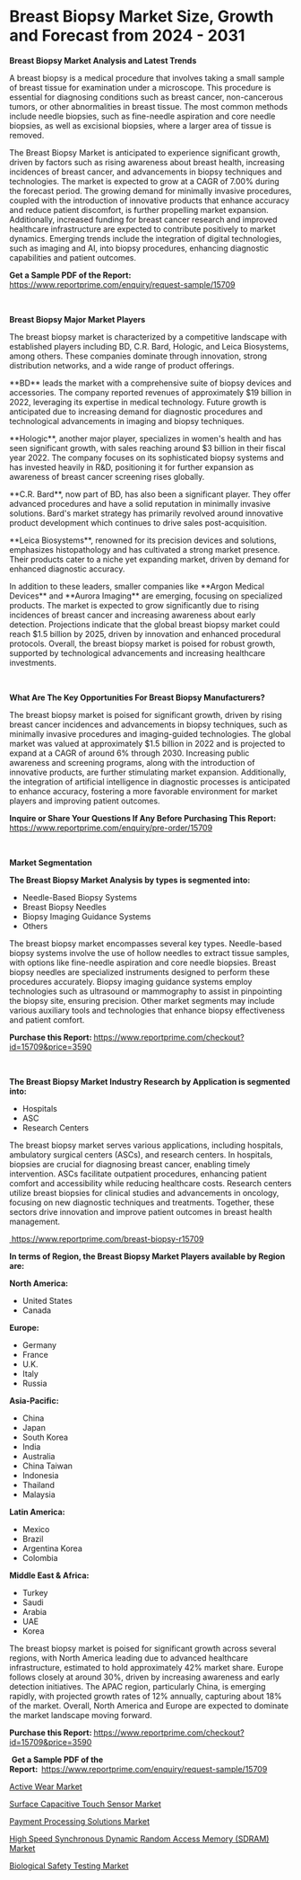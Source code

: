 <p><h1>Breast Biopsy Market Size, Growth and Forecast from 2024 - 2031</h1></p><p><strong>Breast Biopsy Market Analysis and Latest Trends</strong></p>
<p><p>A breast biopsy is a medical procedure that involves taking a small sample of breast tissue for examination under a microscope. This procedure is essential for diagnosing conditions such as breast cancer, non-cancerous tumors, or other abnormalities in breast tissue. The most common methods include needle biopsies, such as fine-needle aspiration and core needle biopsies, as well as excisional biopsies, where a larger area of tissue is removed.</p><p>The Breast Biopsy Market is anticipated to experience significant growth, driven by factors such as rising awareness about breast health, increasing incidences of breast cancer, and advancements in biopsy techniques and technologies. The market is expected to grow at a CAGR of 7.00% during the forecast period. The growing demand for minimally invasive procedures, coupled with the introduction of innovative products that enhance accuracy and reduce patient discomfort, is further propelling market expansion. Additionally, increased funding for breast cancer research and improved healthcare infrastructure are expected to contribute positively to market dynamics. Emerging trends include the integration of digital technologies, such as imaging and AI, into biopsy procedures, enhancing diagnostic capabilities and patient outcomes.</p></p>
<p><strong>Get a Sample PDF of the Report:&nbsp;</strong> <a href="https://www.reportprime.com/enquiry/request-sample/15709?utm_campaign=40&utm_medium=2&utm_source=Github&utm_content=ia&utm_term=30112024&utm_id=breast-biopsy">https://www.reportprime.com/enquiry/request-sample/15709</a></p>
<p>&nbsp;</p>
<p><strong>Breast Biopsy Major Market Players</strong></p>
<p><p>The breast biopsy market is characterized by a competitive landscape with established players including BD, C.R. Bard, Hologic, and Leica Biosystems, among others. These companies dominate through innovation, strong distribution networks, and a wide range of product offerings.</p><p>**BD** leads the market with a comprehensive suite of biopsy devices and accessories. The company reported revenues of approximately $19 billion in 2022, leveraging its expertise in medical technology. Future growth is anticipated due to increasing demand for diagnostic procedures and technological advancements in imaging and biopsy techniques.</p><p>**Hologic**, another major player, specializes in women's health and has seen significant growth, with sales reaching around $3 billion in their fiscal year 2022. The company focuses on its sophisticated biopsy systems and has invested heavily in R&D, positioning it for further expansion as awareness of breast cancer screening rises globally.</p><p>**C.R. Bard**, now part of BD, has also been a significant player. They offer advanced procedures and have a solid reputation in minimally invasive solutions. Bard's market strategy has primarily revolved around innovative product development which continues to drive sales post-acquisition.</p><p>**Leica Biosystems**, renowned for its precision devices and solutions, emphasizes histopathology and has cultivated a strong market presence. Their products cater to a niche yet expanding market, driven by demand for enhanced diagnostic accuracy.</p><p>In addition to these leaders, smaller companies like **Argon Medical Devices** and **Aurora Imaging** are emerging, focusing on specialized products. The market is expected to grow significantly due to rising incidences of breast cancer and increasing awareness about early detection. Projections indicate that the global breast biopsy market could reach $1.5 billion by 2025, driven by innovation and enhanced procedural protocols. Overall, the breast biopsy market is poised for robust growth, supported by technological advancements and increasing healthcare investments.</p></p>
<p>&nbsp;</p>
<p><strong>What Are The Key Opportunities For Breast Biopsy Manufacturers?</strong></p>
<p><p>The breast biopsy market is poised for significant growth, driven by rising breast cancer incidences and advancements in biopsy techniques, such as minimally invasive procedures and imaging-guided technologies. The global market was valued at approximately $1.5 billion in 2022 and is projected to expand at a CAGR of around 6% through 2030. Increasing public awareness and screening programs, along with the introduction of innovative products, are further stimulating market expansion. Additionally, the integration of artificial intelligence in diagnostic processes is anticipated to enhance accuracy, fostering a more favorable environment for market players and improving patient outcomes.</p></p>
<p><strong>Inquire or Share Your Questions If Any Before Purchasing This Report:</strong> <a href="https://www.reportprime.com/enquiry/pre-order/15709?utm_campaign=40&utm_medium=2&utm_source=Github&utm_content=ia&utm_term=30112024&utm_id=breast-biopsy">https://www.reportprime.com/enquiry/pre-order/15709</a></p>
<p>&nbsp;</p>
<p><strong>Market Segmentation</strong></p>
<p><strong>The Breast Biopsy Market Analysis by types is segmented into:</strong></p>
<p><ul><li>Needle-Based Biopsy Systems</li><li>Breast Biopsy Needles</li><li>Biopsy Imaging Guidance Systems</li><li>Others</li></ul></p>
<p><p>The breast biopsy market encompasses several key types. Needle-based biopsy systems involve the use of hollow needles to extract tissue samples, with options like fine-needle aspiration and core needle biopsies. Breast biopsy needles are specialized instruments designed to perform these procedures accurately. Biopsy imaging guidance systems employ technologies such as ultrasound or mammography to assist in pinpointing the biopsy site, ensuring precision. Other market segments may include various auxiliary tools and technologies that enhance biopsy effectiveness and patient comfort.</p></p>
<p><strong>Purchase this Report:&nbsp;</strong><a href="https://www.reportprime.com/checkout?id=15709&price=3590&utm_campaign=40&utm_medium=2&utm_source=Github&utm_content=ia&utm_term=30112024&utm_id=breast-biopsy">https://www.reportprime.com/checkout?id=15709&price=3590</a></p>
<p>&nbsp;</p>
<p><strong>The Breast Biopsy Market Industry Research by Application is segmented into:</strong></p>
<p><ul><li>Hospitals</li><li>ASC</li><li>Research Centers</li></ul></p>
<p><p>The breast biopsy market serves various applications, including hospitals, ambulatory surgical centers (ASCs), and research centers. In hospitals, biopsies are crucial for diagnosing breast cancer, enabling timely intervention. ASCs facilitate outpatient procedures, enhancing patient comfort and accessibility while reducing healthcare costs. Research centers utilize breast biopsies for clinical studies and advancements in oncology, focusing on new diagnostic techniques and treatments. Together, these sectors drive innovation and improve patient outcomes in breast health management.</p></p>
<p><a href="https://www.reportprime.com/breast-biopsy-r15709?utm_campaign=40&utm_medium=2&utm_source=Github&utm_content=ia&utm_term=30112024&utm_id=breast-biopsy">&nbsp;https://www.reportprime.com/breast-biopsy-r15709</a></p>
<p><strong>In terms of Region, the Breast Biopsy Market Players available by Region are:</strong></p>
<p>
    <p> <strong> North America: </strong>
        <ul>
            <li>United States</li>
            <li>Canada</li>
        </ul>
        </p> 
    <p> <strong> Europe: </strong>
        <ul>
            <li>Germany</li>
            <li>France</li>
            <li>U.K.</li>
            <li>Italy</li>
            <li>Russia</li>
        </ul>
        </p> 
    <p> <strong> Asia-Pacific: </strong>
        <ul>
            <li>China</li>
            <li>Japan</li>
            <li>South Korea</li>
            <li>India</li>
            <li>Australia</li>
            <li>China Taiwan</li>
            <li>Indonesia</li>
            <li>Thailand</li>
            <li>Malaysia</li>
        </ul>
        </p> 
    <p> <strong> Latin America: </strong>
        <ul>
            <li>Mexico</li>
            <li>Brazil</li>
            <li>Argentina Korea</li>
            <li>Colombia</li>
        </ul>
        </p> 
    <p> <strong> Middle East & Africa: </strong>
        <ul>
            <li>Turkey</li>
            <li>Saudi</li>
            <li>Arabia</li>
            <li>UAE</li>
            <li>Korea</li>
        </ul>
    </p>
    </p>
<p><p>The breast biopsy market is poised for significant growth across several regions, with North America leading due to advanced healthcare infrastructure, estimated to hold approximately 42% market share. Europe follows closely at around 30%, driven by increasing awareness and early detection initiatives. The APAC region, particularly China, is emerging rapidly, with projected growth rates of 12% annually, capturing about 18% of the market. Overall, North America and Europe are expected to dominate the market landscape moving forward.</p></p>
<p><strong>Purchase this Report: </strong><a href="https://www.reportprime.com/checkout?id=15709&price=3590&utm_campaign=40&utm_medium=2&utm_source=Github&utm_content=ia&utm_term=30112024&utm_id=breast-biopsy">https://www.reportprime.com/checkout?id=15709&price=3590</a></p>
<p>&nbsp;<strong>Get a Sample PDF of the Report:&nbsp;&nbsp;</strong><a href="https://www.reportprime.com/enquiry/request-sample/15709?utm_campaign=40&utm_medium=2&utm_source=Github&utm_content=ia&utm_term=30112024&utm_id=breast-biopsy">https://www.reportprime.com/enquiry/request-sample/15709</a></p>
<p><strong></strong></p>
<p><p><a href="https://www.linkedin.com/pulse/unveiling-market-trends-global-active-wear-growth-regional-insights-9jxhf?utm_campaign=40&utm_medium=2&utm_source=Github&utm_content=ia&utm_term=30112024&utm_id=breast-biopsy">Active Wear Market</a></p><p><a href="https://issuu.com/reportprime-2/docs/surface-capacitive-touch-sensor-market-size-2030.p?utm_campaign=40&utm_medium=2&utm_source=Github&utm_content=ia&utm_term=30112024&utm_id=breast-biopsy">Surface Capacitive Touch Sensor Market</a></p><p><a href="https://www.linkedin.com/pulse/technology-functions-growth-payment-processing-solutions-market-zsysf?utm_campaign=40&utm_medium=2&utm_source=Github&utm_content=ia&utm_term=30112024&utm_id=breast-biopsy">Payment Processing Solutions Market</a></p><p><a href="https://issuu.com/reportprime-2/docs/high-speed-synchronous-dynamic-random-access-memor?utm_campaign=40&utm_medium=2&utm_source=Github&utm_content=ia&utm_term=30112024&utm_id=breast-biopsy">High Speed Synchronous Dynamic Random Access Memory (SDRAM) Market</a></p><p><a href="https://github.com/DixieGrimes/Market-Research-Report-List-1/blob/main/biological-safety-testing-market.md?utm_campaign=40&utm_medium=2&utm_source=Github&utm_content=ia&utm_term=30112024&utm_id=breast-biopsy">Biological Safety Testing Market</a></p></p>